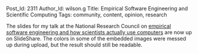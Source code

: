 Post_Id: 2311
Author_Id: wilson.g
Title: Empirical Software Engineering and Scientific Computing
Tags: community, content, opinion, research

<p>The slides for my talk at the National Research Council on <a href="http://www.slideshare.net/gvwilson/we-know-less-than-you-think-but-we-do-know-something">empirical software engineering and how scientists actually use computers</a> are now up on SlideShare.  The colors in some of the embedded images were messed up during upload, but the result should still be readable.</p>
